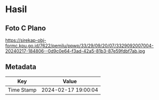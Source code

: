 # Hasil

## Foto C Plano

https://sirekap-obj-formc.kpu.go.id/7622/pemilu/ppwp/33/29/09/20/07/3329092007004-20240217-184806--0d9c0e64-f3ad-42a5-81b3-87e59fdbf7ab.jpg


## Metadata

| Key        | Value               |
| ---------- | ------------------- |
| Time Stamp | 2024-02-17 19:00:04 |



